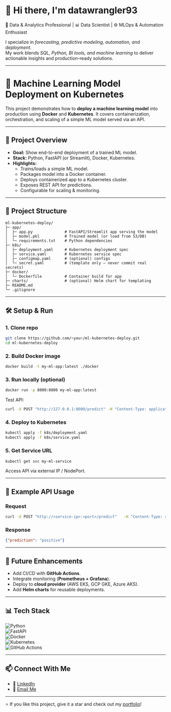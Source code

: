 # 👋 Hi there, I'm datawrangler93

🚀 Data & Analytics Professional | 📊 Data Scientist | ⚙ MLOps & Automation Enthusiast  

I specialize in *forecasting, predictive modeling, automation, and deployment*.  
My work blends *SQL, Python, BI tools, and machine learning* to deliver actionable insights and production-ready solutions.  

---


# 🚀 Machine Learning Model Deployment on Kubernetes  

This project demonstrates how to **deploy a machine learning model** into production using **Docker** and **Kubernetes**. It covers containerization, orchestration, and scaling of a simple ML model served via an API.  

---

## 📌 Project Overview  
- **Goal:** Show end-to-end deployment of a trained ML model.  
- **Stack:** Python, FastAPI (or Streamlit), Docker, Kubernetes.  
- **Highlights:**  
  - Trains/loads a simple ML model.  
  - Packages model into a Docker container.  
  - Deploys containerized app to a Kubernetes cluster.  
  - Exposes REST API for predictions.  
  - Configurable for scaling & monitoring.  

---

## 📂 Project Structure  
```
ml-kubernetes-deploy/
├─ app/
│  ├─ app.py              # FastAPI/Streamlit app serving the model
│  ├─ model.pkl           # Trained model (or load from S3/DB)
│  └─ requirements.txt    # Python dependencies
├─ k8s/
│  ├─ deployment.yaml     # Kubernetes deployment spec
│  ├─ service.yaml        # Kubernetes service spec
│  ├─ configmap.yaml      # (optional) configs
│  └─ secret.yaml         # (template only – never commit real secrets)
├─ docker/
│  └─ Dockerfile          # Container build for app
├─ charts/                # (optional) Helm chart for templating
├─ README.md
└─ .gitignore
```

---

## 🛠️ Setup & Run  

### 1. Clone repo
```bash
git clone https://github.com/<you>/ml-kubernetes-deploy.git
cd ml-kubernetes-deploy
```

### 2. Build Docker image  
```bash
docker build -t my-ml-app:latest ./docker
```

### 3. Run locally (optional)  
```bash
docker run -p 8000:8000 my-ml-app:latest
```

Test API:  
```bash
curl -X POST "http://127.0.0.1:8000/predict" -H "Content-Type: application/json" -d '{"feature1": 1.2, "feature2": 3.4}'
```

### 4. Deploy to Kubernetes  
```bash
kubectl apply -f k8s/deployment.yaml
kubectl apply -f k8s/service.yaml
```

### 5. Get Service URL  
```bash
kubectl get svc my-ml-service
```

Access API via external IP / NodePort.  

---

## 🔧 Example API Usage  

### Request
```bash
curl -X POST "http://<service-ip>:<port>/predict"   -H "Content-Type: application/json"   -d '{"feature1": 2.1, "feature2": 5.6}'
```

### Response
```json
{"prediction": "positive"}
```

---

## 🚦 Future Enhancements  
- Add CI/CD with **GitHub Actions**.  
- Integrate monitoring (**Prometheus + Grafana**).  
- Deploy to **cloud provider** (AWS EKS, GCP GKE, Azure AKS).  
- Add **Helm charts** for reusable deployments.  

---

## 📊 Tech Stack  
![Python](https://img.shields.io/badge/Python-3.9+-blue?logo=python&logoColor=white)  
![FastAPI](https://img.shields.io/badge/FastAPI-API-green?logo=fastapi&logoColor=white)  
![Docker](https://img.shields.io/badge/Docker-Containers-blue?logo=docker&logoColor=white)  
![Kubernetes](https://img.shields.io/badge/Kubernetes-Orchestration-blue?logo=kubernetes&logoColor=white)  
![GitHub Actions](https://img.shields.io/badge/GitHub_Actions-CI/CD-lightgrey?logo=githubactions&logoColor=white)  

---

## 📫 Connect With Me  
- 💼 [LinkedIn](https://www.linkedin.com/in/your-profile)  
- 📧 [Email Me](mailto:yourname@example.com)  

---

⭐ If you like this project, give it a star and check out my [portfolio](https://github.com/datawrangler93)!  
